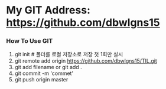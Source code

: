 # My GIT Address: https://github.com/dbwlgns15

### How To Use GIT
1. git init # 폴더를 로컬 저장소로 저장 첫 1회만 실시
2. git remote add origin https://github.com/dbwlgns15/TIL.git
3. git add filename or git add .
4. git commit -m 'commet'
5. git push origin master